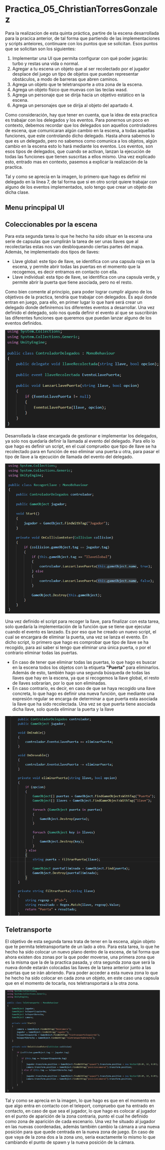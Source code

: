 # Practica_05_ChristianTorresGonzalez

Para la realizacion de esta quinta práctica, partire de la escena desarrollada para la pracica anterior, de tal forma que partiendo de las implementaciones y scripts anteiores, continuare con los puntos que se solicitan. Esos puntos que se solicitan son los siguientes:
1. Implementar una UI que permita configurar con qué poder jugarás: turbo y restas una vida o normal. 
2.  Agregar a tu escena un objeto que al ser recolectado por el jugador desplace del juego un tipo de objetos que puedan representar obstáculos, a modo de barreras que abren caminos.
3. Agrega un objeto que te teletransporte a otra zona de la escena.
4. Agrega un objeto físico que muevas con las teclas wasd.
5. Agrega un personaje que se dirija hacia un objetivo estático en la escena.
6. Agrega un personajes que se dirija al objeto del apartado 4.

Como consideración, hay que tener en cuenta, que la idea de esta practica es trabajar con los delegados y los eventos. Para ponernos un poco en contexto, debemos recordar que los delegados son aquellos controladores de escena, que comunicaran algún cambio en la escena, a todas aquellas funciones, que este controlando dicho delegado. Hasta ahora sabemos lo que es un delegado, pero no sabemos como comunica a los objetos, algún cambio en la escena esto lo hará mediante los eventos. Los eventos, son esos tipos de delegados, que cuando se activan, lanzan la ejecución de todas las funciones que tienen suscritas a ellos mismo. Una vez explicado esto, entrado mas en contexto, pasemos a explicar la realización de la practica.

Tal y como se aprecia en la imagen, lo primero que hago es definir mi delegado en la línea 7, de tal forma que si en otro script quiere trabajar con alguno de los eventos implementados, solo tengo que crear un objeto de dicha clase.
 

## Menu princpipal UI


## Coleccionables por la escena
Para esta segunda tarea lo que he hecho ha sido situar en la escena una serie de capsulas que cumplirán la tarea de ser unas llaves que al recolectarlas estas nos van desbloqueando ciertas partes del mapa. Además, he implementado dos tipos de llaves:
- Llave global: este tipo de llave, se identifica con una capsula roja en la escena, y permite abrir todas las puertas en el momento que la recogemos, es decir entramos en contacto con ella.
- Llave individual: esta tipo de llave, se identifica con una capsula verde, y permite abrir la puerta que tiene asociada, pero no el resto.

Como bien comente al principio, para poder lograr cumplir alguno de los objetivos de la practica, tendría que trabajar con delegados. Es aquí donde entran en juego, para ello, en primer lugar lo que haré será crear un delegado donde definiremos los diferentes eventos a desarrollar. Una vez definido el delegado, solo nos queda definir el evento al que se suscribirán las diferentes funciones que queremos que puedan lanzar alguno de los eventos definidos.

  ![Alt text](/img/delegado.png)
  
Desarrollada la clase encargada de gestionar e implementar los delegados, ya solo nos quedaría definir la llamada al evento del delegado. Para ello lo que hago es definir un script, en el cual compruebo que tipo de llave se ha recolectado para en función de eso eliminar una puerta u otra, para pasar el tipo de llave a la ejecución de llamada del evento del delegado.

![Alt text](/img/llave.png)

Una vez definido el script para recoger la llave, para finalizar con esta tarea, solo quedaría la implementación de la función que se tiene que ejecutar cuando el evento es lanzado. Es por eso que he creado un nuevo script, el cual se encargara de eliminar la puerta, una vez se lanza el evento. En dicho script, lo primero que hago es comprobar que tipo de llave se ha recogido, para así saber si tengo que eliminar una única puerta, o por el contrario eliminar todas las puertas.
- En caso de tener que eliminar todas las puertas, lo que hago es buscar en la escena todos los objetos con la etiqueta **"Puerta"** para eliminarlos. Además de esto, también hago una segunda búsqueda de todas las llaves que hay en la escena, ya que si recogemos la llave global, el resto de llaves sobrarían, por lo que son eliminadas.
- En caso contrario, es decir, en caso de que se haya recogido una llave concreta, lo que hago es definir una nueva función, que mediante una expresión regular se encarga de determinar a que puerta esta asociada la llave que ha sido recolectada. Una vez se que puerta tiene asociada dicha llave, solo queda eliminar la puerta y la llave

![Alt text](/img/puerta.png)



## Teletransporte
El objetivo de esta segunda tarea trata de tener en la escena, algún objeto que te permita teletransportarte de un lado a otro.
Para esta tarea, lo que he hecho ha sido colocar un nuevo plano dentro de la escena, de tal forma que ahora existen dos zonas por la que poder moverse, una primera zona que es la misma que la de la practica pasada, y otra segunda zona que será la nueva donde estarán colocadas las llaves de la tarea anterior junto a las puertas que se irán abriendo. Para poder acceder a esta nueva zona lo que he hecho ha sido colocar en cada zona un objeto, en este caso una capsula que en el momento de tocarla, nos teletransportará a la otra zona. 

![Alt text](/img/teleport.png)

Tal y como se aprecia en la imagen, lo que hago es que en el momento en que algo entra en contacto con el teleport, compruebo que ha entrado en contacto, en caso de que sea el jugador, lo que hago es colocar al jugador en el punto de aparición de la zona contraria, punto el cual he definido como zona de aparición de cada escenario. Una vez he situado al jugador en las nuevas coordenadas, además también cambio la cámara a una nueva posición para que quede centrada en la nueva zona de juego. 
En caso de que vaya de la zona dos a la zona uno, seria exactamente lo mismo lo que cambiando el punto de spawn y la nueva posición de la cámara.
